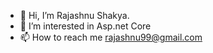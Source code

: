 - 👋 Hi, I’m Rajashnu Shakya.
- 👀 I’m interested in Asp.net Core
- 📫 How to reach me rajashnu99@gmail.com


<!---
unshajaraykahs/unshajaraykahs is a ✨ special ✨ repository because its `README.md` (this file) appears on your GitHub profile.
You can click the Preview link to take a look at your changes.
--->
